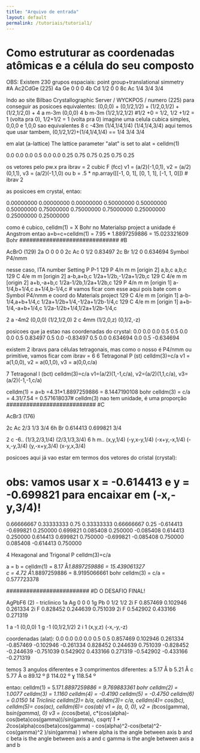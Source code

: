 ```yaml
---
title: "Arquivo de entrada"
layout: default
permalink: /tutoriais/tutorial1/
---
```


# Como estruturar as coordenadas atômicas e a célula do seu composto


OBS: Existem 230 grupos espaciais: point group+translational simmetry  
#A
Ac2CdGe (225)
4a	Ge	0	0	0
4b	Cd	1/2	0	0
8c	Ac	1/4	3/4	3/4

Indo ao site Bilbao Crystallographic Server / WYCKPOS / numero (225) para conseguir as posicoes equivalentes:
(0,0,0) + (0,1/2,1/2) + (1/2,0,1/2) + (1/2,1/2,0) +
4	a	m-3m   (0,0,0)
4	b	m-3m   (1/2,1/2,1/2) #1/2 +0 = 1/2, 1/2 +1/2 = 1 (volta pra 0), 1/2+1/2 = 1 (volta pra 0) imagine uma celula cubica simples, 0,0,0 e 1,0,0 sao equivalentes
8	c	-43m     (1/4,1/4,1/4)	(1/4,1/4,3/4) aqui temos que usar tambem,  (0,1/2,1/2)+(1/4,1/4,1/4) == 1/4	3/4	3/4

em alat (a-lattice) The lattice parameter "alat" is set to alat = celldm(1)

0.0 0.0 0.0
0.5 0.0 0.0
0.25 0.75 0.75
0.25 0.75 0.25

os vetores pelo pw.x pra ibrav = 
2          cubic F (fcc)
      v1 = (a/2)(-1,0,1),  v2 = (a/2)(0,1,1), v3 = (a/2)(-1,1,0)
ou
b = .5 * np.array([[-1, 0, 1], [0, 1, 1], [-1, 1, 0]])  # ibrav 2

as posicoes em crystal, entao:

 0.00000000  0.00000000  0.00000000
 0.50000000  0.50000000  0.50000000
 0.75000000  0.75000000  0.75000000
 0.25000000  0.25000000  0.25000000

 como é cubico, celldm(1) = X Bohr
 no Materialsp project a unidade é Angstrom
 entao a=b=c=celldm(1) = 7.95 * 1.8897259886 = 15.023321609 Bohr
##############################
#B

AcBrO (129)
2a	O	0	0	0
2c	Ac	0	1/2	0.83497
2c	Br	1/2	0	0.634694
Symbol P4/nmm


nesse caso, 
ITA number	Setting	P	P-1
129	P 4/n m m [origin 2]	a,b,c	a,b,c
129	C 4/e m m [origin 2]	a-b,a+b,c	1/2a+1/2b,-1/2a+1/2b,c
129	C 4/e m m [origin 2]	a+b,-a+b,c	1/2a-1/2b,1/2a+1/2b,c
129	P 4/n m m [origin 1]	a-1/4,b+1/4,c	a+1/4,b-1/4,c  # vamos ficar com esse aqui pois bate com o Symbol P4/nmm e coord do Materials project
129	C 4/e m m [origin 1]	a-b-1/4,a+b+1/4,c	1/2a+1/2b+1/4,-1/2a+1/2b-1/4,c
129	C 4/e m m [origin 1]	a+b-1/4,-a+b+1/4,c	1/2a-1/2b+1/4,1/2a+1/2b-1/4,c

2	a	-4m2	(0,0,0)	(1/2,1/2,0)
2	c	4mm	    (1/2,0,z)	(0,1/2,-z)

posicoes que ja estao nas coordenadas do crystal:
0.0 0.0 0.0
0.5 0.5 0.0
0.0 0.5 0.83497
0.5 0.0 -0.83497
0.5 0.0 0.634694
0.0 0.5 -0.634694

existem 2 ibravs para células tetragonais, mas como o nosso é P4/nmm ou primitive, vamos ficar com ibrav = 6
  6          Tetragonal P (st)               celldm(3)=c/a
      v1 = a(1,0,0),  v2 = a(0,1,0),  v3 = a(0,0,c/a)

  7          Tetragonal I (bct)              celldm(3)=c/a
      v1=(a/2)(1,-1,c/a),  v2=(a/2)(1,1,c/a),  v3=(a/2)(-1,-1,c/a)


celldm(1) = a=b =4.31*1.8897259886 = 8.1447190108 bohr
celldm(3) = c/a = 4.31/7.54 = 0.571618037# celldm(3) nao tem unidade, é uma proporção
###########################
#C

AcBr3 (176)

2c	Ac	2/3	1/3	3/4
6h	Br	0.614413	0.699821	3/4

2	c	-6..	(1/3,2/3,1/4)	(2/3,1/3,3/4)
6	h	m..	(x,y,1/4)	(-y,x-y,1/4)	(-x+y,-x,1/4)	(-x,-y,3/4) (y,-x+y,3/4)	(x-y,x,3/4)

posicoes aqui já vao estar em termos dos vetores do cristal (crystal):
# obs: vamos usar x = -0.614413 e y = -0.699821 para encaixar em (-x,-y,3/4)!

0.66666667 0.33333333 0.75
0.33333333 0.66666667 0.25 
-0.614413  -0.699821   0.250000
0.699821   0.085408   0.250000
-0.085408   0.614413   0.250000
0.614413   0.699821   0.750000
-0.699821  -0.085408   0.750000
0.085408  -0.614413   0.750000

 4          Hexagonal and Trigonal P        celldm(3)=c/a

a = b =  celldm(1) = 8.17 Å*1.8897259886 = 15.439061327  
c  = 4.72 Å*1.8897259886 = 8.9195066661 bohr
celldm(3) = c/a = 0.577723378

#########################
#D O DESAFIO FINAL!

AgPbF6 (2) - triclinico 
1a	Ag	0	0	0
1g	Pb	0	1/2	1/2
2i	F	0.857469	0.102946	0.261334
2i	F	0.828452	0.244639	0.751039
2i	F	0.542902	0.433166	0.271319


1	a	-1	(0,0,0)
1	g	-1	(0,1/2,1/2)
2	i	1	(x,y,z)	(-x,-y,-z)

coordenadas (alat):
0.0 0.0 0.0
0.0 0.5 0.5
0.857469 0.102946 0.261334
-0.857469 -0.102946 -0.261334
0.828452 0.244639 0.751039
-0.828452 -0.244639 -0.751039
0.542902 0.433166 0.271319
-0.542902 -0.433166 -0.271319


temos 3 angulos diferentes e 3 comprimentos diferentes:
a 5.17 Å
b 5.21 Å
c 5.77 Å
α 89.12 º
β 114.02 º
ɣ 118.54 º

entao:
celldm(1) = 5.17*1.8897259886 = 9.769883361 bohr
celldm(2) = 1.0077
celldm(3) = 1.1160
celldm(4) = -0.4190
celldm(5) = -0.4750
celldm(6) = 0.0150
14          Triclinic                       celldm(2)= b/a,
                                             celldm(3)= c/a,
                                             celldm(4)= cos(bc),
                                             celldm(5)= cos(ac),
                                             celldm(6)= cos(ab)
      v1 = (a, 0, 0),
      v2 = (b*cos(gamma), b*sin(gamma), 0)
      v3 = (c*cos(beta),  c*(cos(alpha)-cos(beta)cos(gamma))/sin(gamma),
           c*sqrt( 1 + 2*cos(alpha)cos(beta)cos(gamma)
                     - cos(alpha)^2-cos(beta)^2-cos(gamma)^2 )/sin(gamma) )
      where alpha is the angle between axis b and c
             beta is the angle between axis a and c
            gamma is the angle between axis a and b
